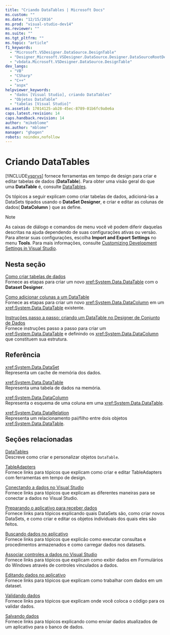 ```yaml
---
title: "Criando DataTables | Microsoft Docs"
ms.custom: ""
ms.date: "12/15/2016"
ms.prod: "visual-studio-dev14"
ms.reviewer: ""
ms.suite: ""
ms.tgt_pltfrm: ""
ms.topic: "article"
f1_keywords: 
  - "Microsoft.VSDesigner.DataSource.DesignTable"
  - "Designer_Microsoft.VSDesigner.DataSource.Designer.DataSourceRootDesigner"
  - "vbdata.Microsoft.VSDesigner.DataSource.DesignTable"
dev_langs: 
  - "VB"
  - "CSharp"
  - "C++"
  - "aspx"
helpviewer_keywords: 
  - "dados [Visual Studio], criando DataTables"
  - "Objetos DataTable"
  - "tabelas [Visual Studio]"
ms.assetid: 17014125-ab28-45ec-8789-01b6fc9a8e6a
caps.latest.revision: 14
caps.handback.revision: 14
author: "mikeblome"
ms.author: "mblome"
manager: "ghogen"
robots: noindex,nofollow
---
```

# Criando DataTables
[!INCLUDE[vsprvs](../code-quality/includes/vsprvs_md.md)] fornece ferramentas em tempo de design para criar e editar tabelas de dados \(**DataTable**\).  Para obter uma visão geral do que uma **DataTable** é, consulte [DataTables](../Topic/DataTables.md).  
  
 Os tópicos a seguir explicam como criar tabelas de dados, adicioná\-las a DataSets tipados usando o **DataSet Designer**, e criar e editar as colunas de dados\( **DataColumn** \) que as define.  
  
> [!NOTE]
>  As caixas de diálogo e comandos de menu você vê podem diferir daquelas descritas na ajuda dependendo de suas configurações ativas ou versão.  Para alterar suas configurações, escolha **Import and Export Settings** no menu **Tools**.  Para mais informações, consulte [Customizing Development Settings in Visual Studio](http://msdn.microsoft.com/pt-br/22c4debb-4e31-47a8-8f19-16f328d7dcd3).  
  
## Nesta seção  
 [Como criar tabelas de dados](../data-tools/how-to-create-data-tables.md)  
 Fornece as etapas para criar um novo <xref:System.Data.DataTable> com o **Dataset Designer**.  
  
 [Como adicionar colunas a um DataTable](../Topic/How%20to:%20Add%20Columns%20to%20a%20DataTable.md)  
 Fornece as etapas para criar um novo <xref:System.Data.DataColumn> em um <xref:System.Data.DataTable> existente.  
  
 [Instruções passo a passo: criando um DataTable no Designer de Conjunto de Dados](../data-tools/walkthrough-creating-a-datatable-in-the-dataset-designer.md)  
 Fornece instruções passo a passo para criar um <xref:System.Data.DataTable> e definindo os <xref:System.Data.DataColumn> que constituem sua estrutura.  
  
## Referência  
 <xref:System.Data.DataSet>  
 Representa um cache de memória dos dados.  
  
 <xref:System.Data.DataTable>  
 Representa uma tabela de dados na memória.  
  
 <xref:System.Data.DataColumn>  
 Representa o esquema de uma coluna em uma <xref:System.Data.DataTable>.  
  
 <xref:System.Data.DataRelation>  
 Representa um relacionamento pai\/filho entre dois objetos <xref:System.Data.DataTable>.  
  
## Seções relacionadas  
 [DataTables](../Topic/DataTables.md)  
 Descreve como criar e personalizar objetos `DataTable`.  
  
 [TableAdapters](../Topic/TableAdapters.md)  
 Fornece links para tópicos que explicam como criar e editar TableAdapters com ferramentas em tempo de design.  
  
 [Conectando a dados no Visual Studio](../data-tools/connecting-to-data-in-visual-studio.md)  
 Fornece links para tópicos que explicam as diferentes maneiras para se conectar a dados no Visual Studio.  
  
 [Preparando o aplicativo para receber dados](../Topic/Preparing%20Your%20Application%20to%20Receive%20Data.md)  
 Fornece links para tópicos explicando quais DataSets são, como criar novos DataSets, e como criar e editar os objetos individuais dos quais eles são feitos.  
  
 [Buscando dados no aplicativo](../data-tools/fetching-data-into-your-application.md)  
 Fornece links para tópicos que explicão como executar consultas e procedimentos armazenados e como carregar dados nos datasets.  
  
 [Associar controles a dados no Visual Studio](../data-tools/bind-controls-to-data-in-visual-studio.md)  
 Fornece links para tópicos que explicam como exibir dados em Formulários do Windows através de controles vinculados a dados.  
  
 [Editando dados no aplicativo](../data-tools/editing-data-in-your-application.md)  
 Fornece links para tópicos que explicam como trabalhar com dados em um dataset.  
  
 [Validando dados](../Topic/Validating%20Data.md)  
 Fornece links para tópicos que explicam onde você coloca o código para os validar dados.  
  
 [Salvando dados](../data-tools/saving-data.md)  
 Fornece links para tópicos explicando como enviar dados atualizados de um aplicativo para o banco de dados.